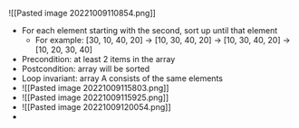 ![[Pasted image 20221009110854.png]]
- For each element starting with the second, sort up until that element
	- For example: [30, 10, 40, 20] -> [10, 30, 40, 20] -> [10, 30, 40, 20] -> [10, 20, 30, 40]
- Precondition: at least 2 items in the array
- Postcondition: array will be sorted
- Loop invariant: array A consists of the same elements
- ![[Pasted image 20221009115803.png]]
- ![[Pasted image 20221009115925.png]]
- ![[Pasted image 20221009120054.png]]
- 